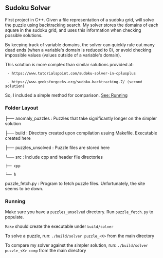 ## Sudoku Solver

First project in C++. Given a file representation of a sudoku grid, will solve the puzzle using backtracking search. My solver stores the domains of each square in the sudoku grid, and uses this information when checking possible solutions.

By keeping track of variable domains, the solver can quickly rule out many dead ends (when a variable's domain is reduced to 0), or avoid checking impossible values (values outside of a variable's domain).

This solution is more complex than similar solutions provided at:

     - https://www.tutorialspoint.com/sudoku-solver-in-cplusplus

     - https://www.geeksforgeeks.org/sudoku-backtracking-7/ (second solution)

So, I included a simple method for comparison. [See: Running](#running)

### Folder Layout

├── anomaly_puzzles             : Puzzles that take significantly longer on the simpler solution

├── build                       : Directory created upon compilation usuing Makefile. Executable created here

├── puzzles_unsolved            : Puzzle files are stored here

└── src                         : Include cpp and header file directories

    ├── cpp
    
    └── h

puzzle_fetch.py                 : Program to fetch puzzle files. Unfortunately, the site seems to be down.

### Running

Make sure you have a `puzzles_unsolved` directory. Run `puzzle_fetch.py` to populate.

`Make` should create the executable under `build/solver`

To solve a puzzle, run:
`./build/solver puzzle_<X>`
from the main directory

To compare my solver against the simpler solution, run:
`./build/solver puzzle_<X> comp`
from the main directory